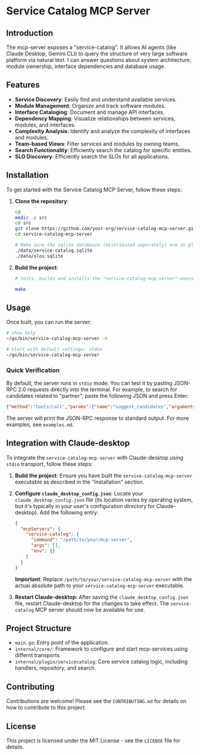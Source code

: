 # Service Catalog MCP Server

## Introduction

The mcp-server exposes a "service-catalog". It allows AI agents (like Claude Desktop, Gemini CLI) to query the structure of very large software platform via natural text.
I can answer questions about system architecture, module ownership, interface dependencies and database usage.

## Features

- **Service Discovery**: Easily find and understand available services.
- **Module Management**: Organize and track software modules.
- **Interface Cataloging**: Document and manage API interfaces.
- **Dependency Mapping**: Visualize relationships between services, modules, and interfaces.
- **Complexity Analysis**: Identify and analyze the complexity of interfaces and modules.
- **Team-based Views**: Filter services and modules by owning teams.
- **Search Functionality**: Efficiently search the catalog for specific entities.
- **SLO Discovery**: Efficiently search the SLOs for all applications.

## Installation

To get started with the Service Catalog MCP Server, follow these steps:

1.  **Clone the repository**:
    ```bash
    cd
    mkdir -p src
    cd src
    git clone https://github.com/your-org/service-catalog-mcp-server.git
    cd service-catalog-mcp-server

    # Make sure the sqlite databases (distributed separately) are in place:
    ./data/service-catalog.sqlite
    ./data/slos.sqlite
    ```

2.  **Build the project**:
    ```bash
    # tests, builds and installs the "service-catalog-mcp-server"-executable in ~/go/bin/
    
    make
    ```

## Usage

Once built, you can run the server:

```bash
# show help
~/go/bin/service-catalog-mcp-server -h

# start with default settings: stdio
~/go/bin/service-catalog-mcp-server

```


### Quick Verification

By default, the server runs in `stdio` mode. You can test it by pasting JSON-RPC 2.0 requests directly into the terminal. For example, to search for candidates related to "partner", paste the following JSON and press Enter:

```json
{"method":"tools/call","params":{"name":"suggest_candidates","arguments":{"keyword":"partner"}},"jsonrpc":"2.0","id":9}
```
The server will print the JSON-RPC response to standard output. For more examples, see `examples.md`.

## Integration with Claude-desktop

To integrate the `service-catalog-mcp-server` with Claude-desktop using `stdio` transport, follow these steps:

1.  **Build the project**:
    Ensure you have built the `service-catalog-mcp-server` executable as described in the "Installation" section.

2.  **Configure `claude_desktop_config.json`**:
    Locate your `claude_desktop_config.json` file (its location varies by operating system, but it's typically in your user's configuration directory for Claude-desktop). Add the following entry:

    ```json
    {
      "mcpServers": {
        "service-catalog": {
          "command": "/path/to/your/mcp-server",
          "args": [],
          "env": {}
        }
      }
    }
    ```
    **Important**: Replace `/path/to/your/service-catalog-mcp-server` with the actual absolute path to your `service-catalog-mcp-server` executable.

3.  **Restart Claude-desktop**:
    After saving the `claude_desktop_config.json` file, restart Claude-desktop for the changes to take effect. The `service-catalog` MCP server should now be available for use.

## Project Structure

- `main.go`: Entry point of the application.
- `internal/core/`: Framework to configure and start mcp-services using differnt transports
- `internal/plugin/servicecatalog`: Core service catalog logic, including handlers, repository, and search.

## Contributing

Contributions are welcome! Please see the `CONTRIBUTING.md` for details on how to contribute to this project.

## License

This project is licensed under the MIT License - see the `LICENSE` file for details.
